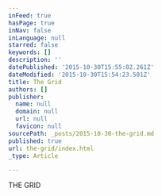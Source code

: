 ```yaml
---
inFeed: true
hasPage: true
inNav: false
inLanguage: null
starred: false
keywords: []
description: ''
datePublished: '2015-10-30T15:55:02.261Z'
dateModified: '2015-10-30T15:54:23.501Z'
title: The Grid
authors: []
publisher:
  name: null
  domain: null
  url: null
  favicon: null
sourcePath: _posts/2015-10-30-the-grid.md
published: true
url: the-grid/index.html
_type: Article

---
```

THE GRID